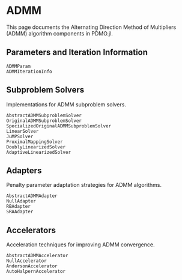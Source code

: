 # ADMM

This page documents the Alternating Direction Method of Multipliers (ADMM) algorithm components in PDMO.jl.

## Parameters and Iteration Information
```@docs
ADMMParam
ADMMIterationInfo
```

## Subproblem Solvers

Implementations for ADMM subproblem solvers.

```@docs
AbstractADMMSubproblemSolver
OriginalADMMSubproblemSolver
SpecializedOriginalADMMSubproblemSolver
LinearSolver
JuMPSolver
ProximalMappingSolver
DoublyLinearizedSolver
AdaptiveLinearizedSolver
```

## Adapters

Penalty parameter adaptation strategies for ADMM algorithms.

```@docs
AbstractADMMAdapter
NullAdapter
RBAdapter
SRAAdapter
```

## Accelerators

Acceleration techniques for improving ADMM convergence.

```@docs
AbstractADMMAccelerator
NullAccelerator
AndersonAccelerator
AutoHalpernAccelerator
```
